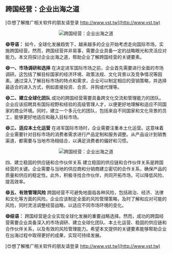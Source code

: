## **跨国经营：企业出海之道**

[😍想了解推广相关软件的朋友请登录 http://www.vst.tw](http://www.vst.tw)

 <center><img src="https://vst.tw/MP4/tuiguang/png/2.png" alt="跨国经营：企业出海之道"></center>

**😄导语：**
如今，全球化发展趋势下，越来越多的企业开始考虑走向国际市场，实施跨国经营。然而，跨国经营并非易事，需要企业具备一定的战略眼光和灵活应对能力。本文将探讨企业出海之道，帮助企业了解跨国经营的关键要素。

**😄一、市场调研和选择**
在决定进军国际市场之前，企业首先需要进行全面的市场调研。这包括了解目标国家的经济环境、政策法规、文化背景以及竞争情况等因素。通过深入了解目标市场的特点和需求，企业可以制定相应的营销策略，并选择最适合的进入方式，例如直接投资、合资、并购或代理等。

**😄二、建立全球化团队**
成功的跨国经营需要具备跨文化交流和管理能力的团队。企业应该招聘具有国际视野和经验的高级管理人才，以便更好地理解和适应不同国家的商业环境。同时，建立一个多元化的团队，包括来自不同国家和文化背景的员工，能够更好地适应和融入目标市场。

**😄三、适应本土化运营**
在进军国际市场时，企业需要注重本土化运营。这意味着企业需要针对目标市场的消费者需求进行产品定制和服务调整。从产品设计到销售渠道，都需要与当地市场相结合，以满足消费者的偏好和习惯。

 <center><img src="https://vst.tw/MP4/tuiguang/png/7.png" alt="跨国经营：企业出海之道"></center>

四、建立稳固的供应链和合作伙伴关系
建立稳固的供应链和合作伙伴关系是跨国经营的关键。企业需要与当地的供应商和分销商建立密切的合作关系，确保产品的质量和供应的稳定性。此外，积极寻找合作伙伴，共同开拓市场，可以降低风险、提高效率。

**😄五、有效管理风险**
跨国经营不可避免地面临各种风险，包括政治、经济、法律和文化等方面的风险。企业应该制定全面的风险管理策略，及时了解和应对可能的风险，同时灵活调整经营战略，以适应不同市场环境的变化。

**😄结语：**
跨国经营是企业实现全球化发展的重要战略选择。然而，成功的跨国经营需要企业具备深入的市场调研、建立全球化团队、本土化运营、稳固的供应链和合作伙伴关系，以及有效的风险管理能力。希望本文提供的关键要素能够帮助企业在出海过程中取得更好的成果，实现可持续发展。

[😍想了解推广相关软件的朋友请登录 http://www.vst.tw](http://www.vst.tw)



